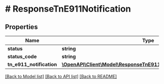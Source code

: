 # # ResponseTnE911Notification

## Properties

Name | Type | Description | Notes
------------ | ------------- | ------------- | -------------
**status** | **string** |  | [optional]
**status_code** | **string** |  | [optional]
**tn_e911_notification** | [**\OpenAPI\Client\Model\ResponseTnE911NotificationTnE911Notification**](ResponseTnE911NotificationTnE911Notification.md) |  | [optional]

[[Back to Model list]](../../README.md#models) [[Back to API list]](../../README.md#endpoints) [[Back to README]](../../README.md)
